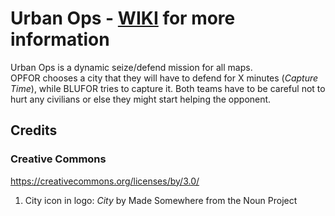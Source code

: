 # Urban Ops - [WIKI](https://github.com/gruppe-adler/TvT_UrbanOps.Altis/wiki) for more information
Urban Ops is a dynamic seize/defend mission for all maps.  
OPFOR chooses a city that they will have to defend for X minutes (*Capture Time*), while BLUFOR tries to capture it. Both teams have to be careful not to hurt any civilians or else they might start helping the opponent.

## Credits
### Creative Commons
https://creativecommons.org/licenses/by/3.0/

1. City icon in logo: *City* by Made Somewhere from the Noun Project
